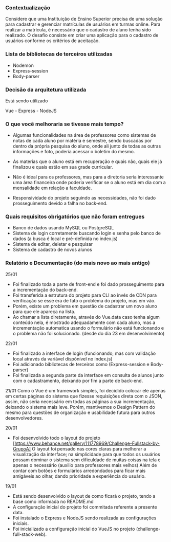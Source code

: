 ### Contextualização
Considere que uma Instituição de Ensino Superior precisa de uma solução para cadastrar e gerenciar matrículas de usuários em turmas online. Para realizar a matrícula, é necessário que o cadastro de aluno tenha sido realizado. O desafio consiste em criar uma aplicação para o cadastro de usuários conforme os critérios de aceitação.

### Lista de bibliotecas de terceiros utilizadas

- Nodemon
- Express-session
- Body-parser

### Decisão da arquitetura utilizada
Está sendo utilizado

Vue - Express - NodeJS

### O que você melhoraria se tivesse mais tempo?
- Algumas funcionalidades na área de professores como sistemas de notas de cada aluno por matéria e semestre, sendo buscadas por dentro
da própria pesquisa do aluno, onde ali junto de todas as outras informações e foto, poderia acessar o boletim do mesmo.

- As materias que o aluno está em recuperação e quais não, quais ele já finalizou e quais estão em sua grade curricular.

- Não é ideal para os professores, mas para a diretoria seria interessante uma área financeira onde poderia verificar se o aluno
está em dia com a mensalidade em relação a faculdade.

- Responsividade do projeto seguindo as necessidades, não foi dado prosseguimento devido a falha no back-end.


### Quais requisitos obrigatórios que não foram entregues
- Banco de dados usando MySQL ou PostgreSQL
- Sistema de login corretamente buscando login e senha pelo banco de dados (a busca é local e pré-definida no index.js)
- Sistema de editar, deletar e pesquisar
- Sistema de cadastro de novos alunos

### Relatório e Documentação (do mais novo ao mais antigo)
25/01
- Foi finalizado toda a parte de front-end e foi dado prosseguimento para a incrementação do back-end.
- Foi transferida a estrutura do projeto para CLI ao invés de CDN para verificação se esse era de fato o problema do projeto, mas em vão.
- Porém, existe um problema em questão de cadastrar um novo aluno para que ele apareça na lista.
- Ao chamar a lista diretamente, através do Vue.data caso tenha algum conteúdo nela, é mostrado adequadamente com cada aluno, 
mas a incrementação automatica usando o formulário não está funcionando e o problema não foi solucionado. (desde do dia 23 em desenvolvimento)

22/01
- Foi finalizado a interface de login (funcionando, mas com validação local através da variável dispónível no index.js)
- Foi adicionado bibliotecas de terceiros como (Express-session e Body-parser)
- Foi finalizada a segunda parte da interface em consulta de alunos junto com o cadastramento, deixando por fim a parte de back-end.

21/01
Como o Vue é um framework simples, foi decidido colocar ele apenas em certas páginas do sistema que fizesse requisições direta com o JSON,
assim, não seria necessário em todas as páginas a sua incrementação, deixando o sistema mais leve. 
Porém, mantivemos o Design Pattern do mesmo para questões de organização e usabilidade futura para outros desenvolvedores.

20/01
- Foi desenvolvido todo o layout do projeto [https://www.behance.net/gallery/111778969/Challenge-Fullstack-by-GrupoA]
O layout foi pensado nas cores claras para melhorar a visualização da interface; na simplicidade para que todos os usuários
possam dominar o sistema sem dificuldade de muitas coisas na tela e apenas o necessário (auxilio para professores mais velhos)
Além de contar com botões e formulários arredondados para ficar mais amigáveis ao olhar, dando prioridade a experiência do usuário.

19/01
- Está sendo desenvolvido o layout de como ficará o projeto, tendo a base como informada no README.md
- A configuração inicial do projeto foi commitada referente a presente data.
- Foi instalado o Express e NodeJS sendo realizada as configurações iniciais.
- Foi inicializado a configuração inicial do VueJS no projeto (challenge-full-stack-web).